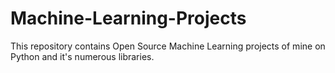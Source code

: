 # Machine-Learning-Projects
This repository contains Open Source Machine Learning projects of mine on Python and it's numerous libraries.
